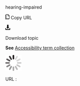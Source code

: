 # 

hearing-impaired

![Copy URL](media/hearing-impaired/Copy.png)
Copy URL

![Download](media/hearing-impaired/Download.png)

Download topic

**See** [Accessibility term collection](https://worldready.cloudapp.net/Styleguide/Read?id=2700&topicid=26596)

![In progress](media/hearing-impaired/activity-large.gif)

URL :

